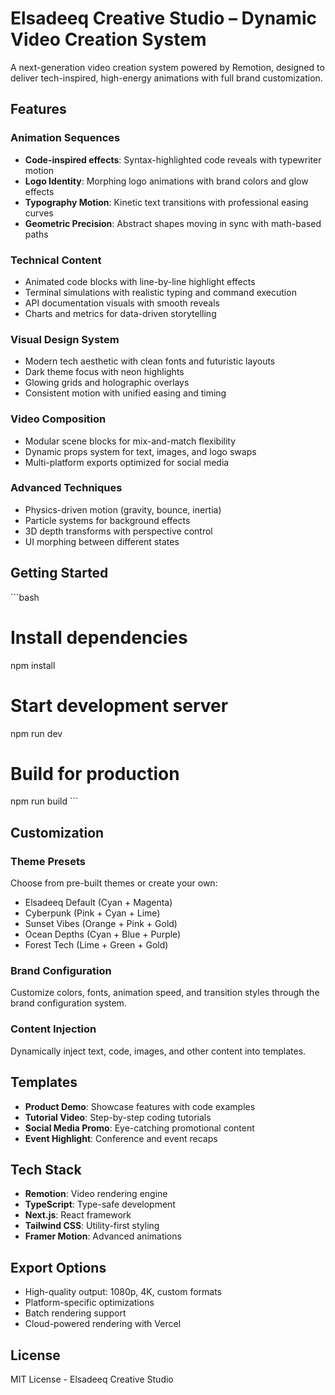 # Elsadeeq Creative Studio – Dynamic Video Creation System

A next-generation video creation system powered by Remotion, designed to deliver tech-inspired, high-energy animations with full brand customization.

## Features

### Animation Sequences
- **Code-inspired effects**: Syntax-highlighted code reveals with typewriter motion
- **Logo Identity**: Morphing logo animations with brand colors and glow effects
- **Typography Motion**: Kinetic text transitions with professional easing curves
- **Geometric Precision**: Abstract shapes moving in sync with math-based paths

### Technical Content
- Animated code blocks with line-by-line highlight effects
- Terminal simulations with realistic typing and command execution
- API documentation visuals with smooth reveals
- Charts and metrics for data-driven storytelling

### Visual Design System
- Modern tech aesthetic with clean fonts and futuristic layouts
- Dark theme focus with neon highlights
- Glowing grids and holographic overlays
- Consistent motion with unified easing and timing

### Video Composition
- Modular scene blocks for mix-and-match flexibility
- Dynamic props system for text, images, and logo swaps
- Multi-platform exports optimized for social media

### Advanced Techniques
- Physics-driven motion (gravity, bounce, inertia)
- Particle systems for background effects
- 3D depth transforms with perspective control
- UI morphing between different states

## Getting Started

\`\`\`bash
# Install dependencies
npm install

# Start development server
npm run dev

# Build for production
npm run build
\`\`\`

## Customization

### Theme Presets
Choose from pre-built themes or create your own:
- Elsadeeq Default (Cyan + Magenta)
- Cyberpunk (Pink + Cyan + Lime)
- Sunset Vibes (Orange + Pink + Gold)
- Ocean Depths (Cyan + Blue + Purple)
- Forest Tech (Lime + Green + Gold)

### Brand Configuration
Customize colors, fonts, animation speed, and transition styles through the brand configuration system.

### Content Injection
Dynamically inject text, code, images, and other content into templates.

## Templates

- **Product Demo**: Showcase features with code examples
- **Tutorial Video**: Step-by-step coding tutorials
- **Social Media Promo**: Eye-catching promotional content
- **Event Highlight**: Conference and event recaps

## Tech Stack

- **Remotion**: Video rendering engine
- **TypeScript**: Type-safe development
- **Next.js**: React framework
- **Tailwind CSS**: Utility-first styling
- **Framer Motion**: Advanced animations

## Export Options

- High-quality output: 1080p, 4K, custom formats
- Platform-specific optimizations
- Batch rendering support
- Cloud-powered rendering with Vercel

## License

MIT License - Elsadeeq Creative Studio
